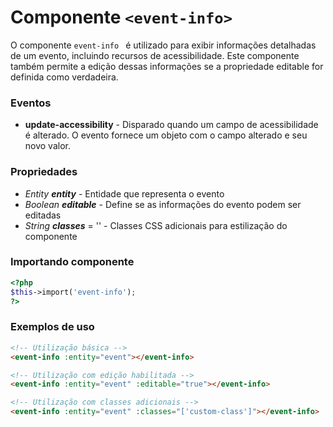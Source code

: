 # Componente `<event-info>`
O componente `event-info ` é utilizado para exibir informações detalhadas de um evento, incluindo recursos de acessibilidade. Este componente também permite a edição dessas informações se a propriedade editable for definida como verdadeira.

### Eventos
- **update-accessibility** - Disparado quando um campo de acessibilidade é alterado. O evento fornece um objeto com o campo alterado e seu novo valor.

### Propriedades
- *Entity **entity*** - Entidade que representa o evento
- *Boolean **editable*** - Define se as informações do evento podem ser editadas
- *String **classes*** = '' - Classes CSS adicionais para estilização do componente

### Importando componente
```PHP
<?php 
$this->import('event-info');
?>
```
### Exemplos de uso
```HTML
<!-- Utilização básica -->
<event-info :entity="event"></event-info>

<!-- Utilização com edição habilitada -->
<event-info :entity="event" :editable="true"></event-info>

<!-- Utilização com classes adicionais -->
<event-info :entity="event" :classes="['custom-class']"></event-info>
```